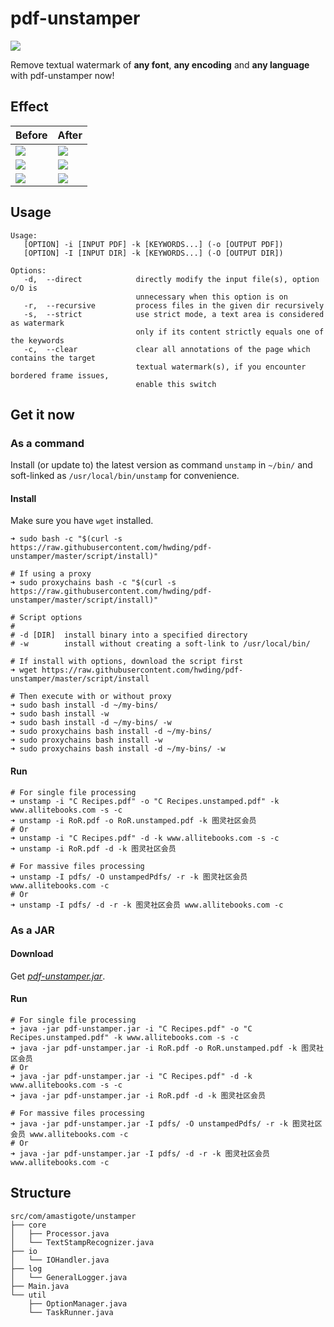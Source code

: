 # pdf-unstamper
![](https://img.shields.io/badge/Powered%20by-Apache%20PDFBox-blue.svg?style=flat-square)

Remove textual watermark of **any font**, **any encoding** and **any language** with pdf-unstamper now!

## Effect
<table>
<thead>
<tr>
<th>Before</th>
<th>After</th>
</tr>
</thead>
<tbody>
<tr>
<td><img src="https://github.com/hwding/pdf-unstamper/blob/master/art/before.png"></td>
<td><img src="https://github.com/hwding/pdf-unstamper/blob/master/art/after.png"></td>
</tr>
<tr>
<td><img src="https://github.com/hwding/pdf-unstamper/blob/master/art/before-frame.png"></td>
<td><img src="https://github.com/hwding/pdf-unstamper/blob/master/art/after-frame.png"></td>
</tr>
<tr>
<td><img src="https://github.com/hwding/pdf-unstamper/blob/master/art/before-ituring.png"></td>
<td><img src="https://github.com/hwding/pdf-unstamper/blob/master/art/after-ituring.png"></td>
</tr>
</tbody>
</table>

## Usage
```
Usage:
   [OPTION] -i [INPUT PDF] -k [KEYWORDS...] (-o [OUTPUT PDF])
   [OPTION] -I [INPUT DIR] -k [KEYWORDS...] (-O [OUTPUT DIR])

Options:
   -d,  --direct            directly modify the input file(s), option o/O is
                            unnecessary when this option is on
   -r,  --recursive         process files in the given dir recursively
   -s,  --strict            use strict mode, a text area is considered as watermark
                            only if its content strictly equals one of the keywords
   -c,  --clear             clear all annotations of the page which contains the target
                            textual watermark(s), if you encounter bordered frame issues,
                            enable this switch
```

## Get it now
### As a command
Install (or update to) the latest version as command `unstamp` in `~/bin/` and soft-linked as `/usr/local/bin/unstamp` for convenience.
#### Install
Make sure you have `wget` installed.
```shell
➜ sudo bash -c "$(curl -s https://raw.githubusercontent.com/hwding/pdf-unstamper/master/script/install)"

# If using a proxy
➜ sudo proxychains bash -c "$(curl -s https://raw.githubusercontent.com/hwding/pdf-unstamper/master/script/install)"

# Script options
#
# -d [DIR]  install binary into a specified directory
# -w        install without creating a soft-link to /usr/local/bin/

# If install with options, download the script first
➜ wget https://raw.githubusercontent.com/hwding/pdf-unstamper/master/script/install

# Then execute with or without proxy
➜ sudo bash install -d ~/my-bins/
➜ sudo bash install -w
➜ sudo bash install -d ~/my-bins/ -w
➜ sudo proxychains bash install -d ~/my-bins/
➜ sudo proxychains bash install -w
➜ sudo proxychains bash install -d ~/my-bins/ -w
```
#### Run
```shell
# For single file processing
➜ unstamp -i "C Recipes.pdf" -o "C Recipes.unstamped.pdf" -k www.allitebooks.com -s -c
➜ unstamp -i RoR.pdf -o RoR.unstamped.pdf -k 图灵社区会员
# Or
➜ unstamp -i "C Recipes.pdf" -d -k www.allitebooks.com -s -c
➜ unstamp -i RoR.pdf -d -k 图灵社区会员
 
# For massive files processing
➜ unstamp -I pdfs/ -O unstampedPdfs/ -r -k 图灵社区会员 www.allitebooks.com -c
# Or
➜ unstamp -I pdfs/ -d -r -k 图灵社区会员 www.allitebooks.com -c
```

### As a JAR
#### Download
Get [*pdf-unstamper.jar*](https://github.com/hwding/pdf-unstamper/releases).
#### Run
```shell
# For single file processing
➜ java -jar pdf-unstamper.jar -i "C Recipes.pdf" -o "C Recipes.unstamped.pdf" -k www.allitebooks.com -s -c
➜ java -jar pdf-unstamper.jar -i RoR.pdf -o RoR.unstamped.pdf -k 图灵社区会员
# Or
➜ java -jar pdf-unstamper.jar -i "C Recipes.pdf" -d -k www.allitebooks.com -s -c
➜ java -jar pdf-unstamper.jar -i RoR.pdf -d -k 图灵社区会员
 
# For massive files processing
➜ java -jar pdf-unstamper.jar -I pdfs/ -O unstampedPdfs/ -r -k 图灵社区会员 www.allitebooks.com -c
# Or
➜ java -jar pdf-unstamper.jar -I pdfs/ -d -r -k 图灵社区会员 www.allitebooks.com -c
```
## Structure
```
src/com/amastigote/unstamper
├── core
│   ├── Processor.java
│   └── TextStampRecognizer.java
├── io
│   └── IOHandler.java
├── log
│   └── GeneralLogger.java
├── Main.java
└── util
    ├── OptionManager.java
    └── TaskRunner.java
```
